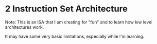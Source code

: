 # 2 Instruction Set Architecture

Note: This is an ISA that I am creating for "fun" and to learn how low level
architectures work.

It may have some very basic limitations, especially while I'm learning.
